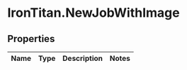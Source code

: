 # IronTitan.NewJobWithImage

## Properties
Name | Type | Description | Notes
------------ | ------------- | ------------- | -------------


